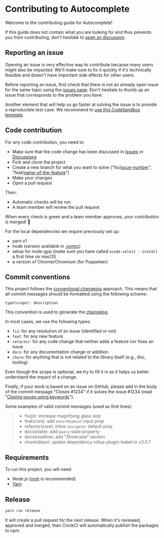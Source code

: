 # Contributing to Autocomplete

Welcome to the contributing guide for Autocomplete!

If this guide does not contain what you are looking for and thus prevents you from contributing, don't hesitate to [open an discussion](https://github.com/algolia/autocomplete/discussions).

## Reporting an issue

Opening an issue is very effective way to contribute because many users might also be impacted. We'll make sure to fix it quickly if it's technically feasible and doesn't have important side effects for other users.

Before reporting an issue, first check that there is not an already open issue for the same topic using the [issues page](https://github.com/algolia/autocomplete/issues). Don't hesitate to thumb up an issue that corresponds to the problem you have.

Another element that will help us go faster at solving the issue is to provide a reproducible test case. We recommend to [use this CodeSandbox template](https://codesandbox.io/s/github/algolia/autocomplete/tree/next/examples/playground?file=/app.tsx).

## Code contribution

For any code contribution, you need to:

- Make sure that the code change has been discussed in [Issues](https://github.com/algolia/autocomplete/issues) or [Discussions](https://github.com/algolia/autocomplete/discussions)
- Fork and clone the project
- Create a new branch for what you want to solve ("fix/<u>issue-number</u>", "feat/<u>name-of-the-feature</u>")
- Make your changes
- Open a pull request

Then:

- Automatic checks will be run
- A team member will review the pull request

When every check is green and a team member approves, your contribution is merged! 🚀

For the local dependencies we require previously set up:

- yarn v1
- node (version available in [.nvmrc](https://github.com/algolia/autocomplete/blob/next/.nvmrc))
- setup for node-gyp (make sure you have called `xcode-select --install` a first time on macOS
- a version of Chrome/Chromium (for Puppeteer)

## Commit conventions

This project follows the [conventional changelog](https://conventionalcommits.org/) approach. This means that all commit messages should be formatted using the following scheme:

```
type(scope): description
```

This convention is used to generate the [changelog](https://github.com/algolia/autocomplete/tree/next/CHANGELOG.md).

In most cases, we use the following types:

- `fix`: for any resolution of an issue (identified or not)
- `feat`: for any new feature
- `refactor`: for any code change that neither adds a feature nor fixes an issue
- `docs`: for any documentation change or addition
- `chore`: for anything that is not related to the library itself (e.g., doc, tooling)

Even though the scope is optional, we try to fill it in as it helps us better understand the impact of a change.

Finally, if your work is based on an issue on GitHub, please add in the body of the commit message "Closes #1234" if it solves the issue #1234 (read "[Closing issues using keywords](https://help.github.com/en/articles/closing-issues-using-keywords)").

Some examples of valid commit messages (used as first lines):

> - fix(js): increase magnifying glass size
> - feat(core): add `enterKeyHint` input prop
> - refactor(core): inline `navigator` default prop
> - docs(state): add `query` state property
> - docs(readme): add "Showcase" section
> - chore(deps): update dependency rollup-plugin-babel to v3.0.7

## Requirements

To run this project, you will need:

- Node.js ([nvm](https://github.com/creationix/nvm#install-script) is recommended)
- [Yarn](https://yarnpkg.com)

## Release

```sh
yarn run release
```

It will create a pull request for the next release. When it's reviewed, approved and merged, then CircleCI will automatically publish the packages to npm.
